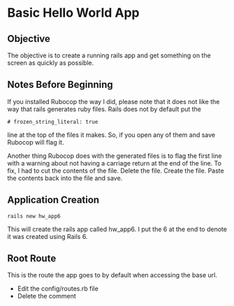 # Basic Hello World App

## Objective

The objective is to create a running rails app and get something on the screen as quickly as possible.

## Notes Before Beginning

If you installed Rubocop the way I did, please note that it does not like the way that rails generates ruby files.  Rails does not by default put the

    # frozen_string_literal: true

line at the top of the files it makes.  So, if you open any of them and save Rubocop will flag it.

Another thing Rubocop does with the generated files is to flag the first line with a warning about not having a carriage return at the end of the line.  To fix, I had to cut the contents of the file.  Delete the file.  Create the file. Paste the contents back into the file and save.

## Application Creation

    rails new hw_app6

This will create the rails app called hw_app6.  I put the 6 at the end to denote it was created using Rails 6.

## Root Route

This is the route the app goes to by default when accessing the base url.

* Edit the config/routes.rb file
* Delete the comment
